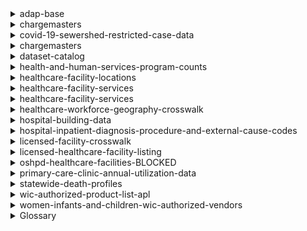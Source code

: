 <details>
<summary>adap-base</summary>

TBD
</details>

<details>
<summary>chargemasters</summary>

TBD
</details>

<details>
<summary>covid-19-sewershed-restricted-case-data</summary>

TBD
</details>

<details>
<summary>chargemasters</summary>

TBD
</details>

<details>
<summary>dataset-catalog</summary>

The dataset-catalog directory includes code to download and import the data. The dataset-catalog-www will
vend it in a simple application. There is a lot of data here but not of it is ... accurate or perhaps up-to-date. There are some datasets in this dataset that are missing web pages or do not seem to exist now. It is, thougn, not very clear.
</details>

<details>
<summary>health-and-human-services-program-counts</summary>

TBD
</details>

<details>
<summary>healthcare-facility-locations</summary>

See https://data.chhs.ca.gov/dataset/healthcare-facility-locations

https://www.cdph.ca.gov/Programs/CHCQ/LCP/Pages/HealthCareFacilities.aspx.
</details>

<details>
<summary>healthcare-facility-services</summary>

TBD
</details>

<details>
<summary>healthcare-facility-services</summary>

TBD
</details>

<details>
<summary>healthcare-workforce-geography-crosswalk</summary>

TBD
</details>

<details>
<summary>hospital-building-data</summary>

Contains construction information for the buildings, includes number of stories, and
building code in effect when built. Includes a "perm_id" assigned as "Facility number
per Facilities Development Division". Will this match up with the "facid" fields in other
datasets? We will see.
</details>

<details>
<summary>hospital-inpatient-diagnosis-procedure-and-external-cause-codes</summary>

TBD
</details>

<details>
<summary>licensed-facility-crosswalk</summary>

TBD
</details>

<details>
<summary>licensed-healthcare-facility-listing</summary>

TBD
</details>

<details>
<summary>oshpd-healthcare-facilities-BLOCKED</summary>

This dataset is marked on the CalHHS Open Data Portal as blocked. No idea why.
</details>

<details>
<summary>primary-care-clinic-annual-utilization-data</summary>

TBD
</details>

<details>
<summary>statewide-death-profiles</summary>

Causes thereof.
</details>

<details>
<summary>wic-authorized-product-list-apl</summary>

TBD
</details>

<details>
<summary>women-infants-and-children-wic-authorized-vendors</summary>

TBD
</details>

<details>
<summary>Glossary</summary>

* ADAP - AIDS Drug Assistance Program
* ACA - Affordable Care Act
* CalFresh
* CalWORKs
* CPS - Child Protective Services
* DDS
* Family PACT
* IHSS
* Medi-Cal
* Medicaid
* SNAP
* TANF
* WIC

</details>



